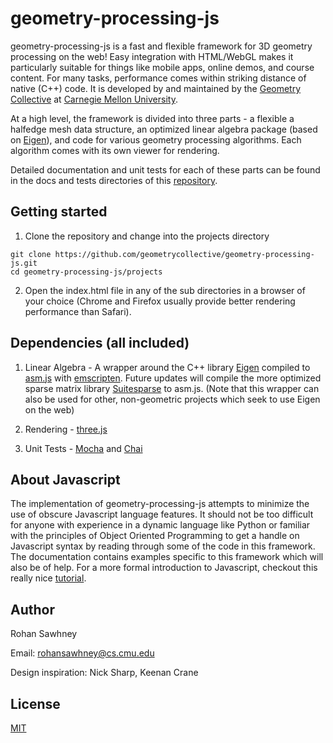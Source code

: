 # geometry-processing-js

geometry-processing-js is a fast and flexible framework for 3D geometry processing on the web! Easy integration with HTML/WebGL makes it particularly suitable for things like mobile apps, online demos, and course content. For many tasks, performance comes within striking distance of native (C++) code. It is developed by and maintained by the [Geometry Collective](http://geometry.cs.cmu.edu) at [Carnegie Mellon University](http://www.cs.cmu.edu/).

At a high level, the framework is divided into three parts - a flexible a halfedge mesh data structure, an optimized linear algebra package (based on [Eigen](https://eigen.tuxfamily.org)), and code for various geometry processing algorithms. Each algorithm comes with its own viewer for rendering.

Detailed documentation and unit tests for each of these parts can be found in the docs and tests directories of this [repository](https://github.com/geometrycollective/geometry-processing-js).

## Getting started

1. Clone the repository and change into the projects directory
```
git clone https://github.com/geometrycollective/geometry-processing-js.git
cd geometry-processing-js/projects
```

2. Open the index.html file in any of the sub directories in a browser of your choice (Chrome and Firefox usually provide better rendering performance than Safari).

## Dependencies (all included)

1. Linear Algebra - A wrapper around the C++ library [Eigen](https://eigen.tuxfamily.org) compiled to [asm.js](http://asmjs.org) with [emscripten](http://emscripten.org). Future updates will compile the more optimized sparse matrix library [Suitesparse](http://faculty.cse.tamu.edu/davis/suitesparse.html) to asm.js. (Note that this wrapper can also be used for other, non-geometric projects which seek to use Eigen on the web)

2. Rendering - [three.js](https://threejs.org)

3. Unit Tests - [Mocha](http://mochajs.org) and [Chai](http://chaijs.com)

## About Javascript

The implementation of geometry-processing-js attempts to minimize the use of obscure Javascript language features. It should not be too difficult for anyone with experience in a dynamic language like Python or familiar with the principles of Object Oriented Programming to get a handle on Javascript syntax by reading through some of the code in this framework. The documentation contains examples specific to this framework which will also be of help. For a more formal introduction to Javascript, checkout this really nice [tutorial](https://javascript.info).

## Author

Rohan Sawhney

Email: rohansawhney@cs.cmu.edu

Design inspiration: Nick Sharp, Keenan Crane

## License

[MIT](https://opensource.org/licenses/MIT)
